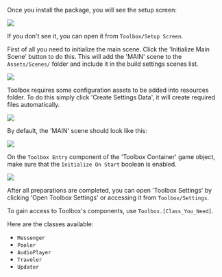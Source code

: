 Once you install the package, you will see the setup screen:

<img src="setup_screen.png">

If you don't see it, you can open it from `Toolbox/Setup Screen`.

First of all you need to initialize the main scene. Click the 'Initialize Main Scene' button to do this. This will add the 'MAIN' scene to the `Assets/Scenes/` folder and include it in the build settings scenes list.

<img src="initialize_main_scene_button.png">

Toolbox requires some configuration assets to be added into resources folder. To do this simply click 'Create Settings Data', it will create required files automatically.

<img src="create_settings_data_button.png">

By default, the 'MAIN' scene should look like this:

<img src="main_scene.png">

On the `Toolbox Entry` component of the 'Toolbox Container' game object, make sure that the `Initialize On Start` boolean is enabled.

<img src="initialize_on_start.png">

After all preparations are completed, you can open 'Toolbox Settings' by clicking 'Open Toolbox Settings' or accessing it from `Toolbox/Settings`.

To gain access to Toolbox's components, use `Toolbox.[Class_You_Need]`.

Here are the classes available:

- `Messenger`
- `Pooler`
- `AudioPlayer`
- `Traveler`
- `Updater`